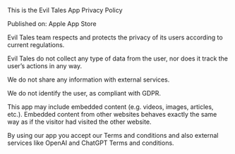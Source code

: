 This is the Evil Tales App Privacy Policy

Published on: Apple App Store

Evil Tales team respects and protects the privacy of its users according to current regulations.

Evil Tales do not collect any type of data from the user, nor does it track the user’s actions in any way.

We do not share any information with external services.

We do not identify the user, as compliant with GDPR.

This app may include embedded content (e.g. videos, images, articles, etc.). Embedded content from other websites behaves exactly the same way as if the visitor had visited the other website.

By using our app you accept our Terms and conditions and also external services like OpenAI and ChatGPT Terms and conditions.
